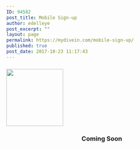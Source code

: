 ```yaml
---
ID: 94582
post_title: Mobile Sign-up
author: edelleye
post_excerpt: ""
layout: page
permalink: https://mydivein.com/mobile-sign-up/
published: true
post_date: 2017-10-23 11:17:43
---
```

<h3><a href="https://mydivein.com/wp-content/uploads/2017/06/cropped-Balloon-Badge-FB.png"><img class="aligncenter wp-image-20507 size-thumbnail" src="https://mydivein.com/wp-content/uploads/2017/06/cropped-Balloon-Badge-FB-150x150.png" alt="" width="150" height="150" /></a></h3>
<h3 style="text-align: center;">Coming Soon</h3>